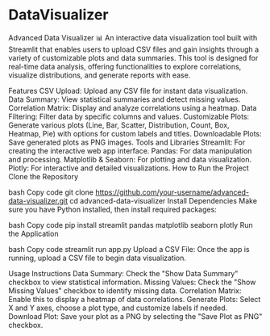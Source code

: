 # DataVisualizer
Advanced Data Visualizer 📊
An interactive data visualization tool built with Streamlit that enables users to upload CSV files and gain insights through a variety of customizable plots and data summaries. This tool is designed for real-time data analysis, offering functionalities to explore correlations, visualize distributions, and generate reports with ease.

Features
CSV Upload: Upload any CSV file for instant data visualization.
Data Summary: View statistical summaries and detect missing values.
Correlation Matrix: Display and analyze correlations using a heatmap.
Data Filtering: Filter data by specific columns and values.
Customizable Plots: Generate various plots (Line, Bar, Scatter, Distribution, Count, Box, Heatmap, Pie) with options for custom labels and titles.
Downloadable Plots: Save generated plots as PNG images.
Tools and Libraries
Streamlit: For creating the interactive web app interface.
Pandas: For data manipulation and processing.
Matplotlib & Seaborn: For plotting and data visualization.
Plotly: For interactive and detailed visualizations.
How to Run the Project
Clone the Repository

bash
Copy code
git clone https://github.com/your-username/advanced-data-visualizer.git
cd advanced-data-visualizer
Install Dependencies Make sure you have Python installed, then install required packages:

bash
Copy code
pip install streamlit pandas matplotlib seaborn plotly
Run the Application

bash
Copy code
streamlit run app.py
Upload a CSV File: Once the app is running, upload a CSV file to begin data visualization.

Usage Instructions
Data Summary: Check the "Show Data Summary" checkbox to view statistical information.
Missing Values: Check the "Show Missing Values" checkbox to identify missing data.
Correlation Matrix: Enable this to display a heatmap of data correlations.
Generate Plots: Select X and Y axes, choose a plot type, and customize labels if needed.
Download Plot: Save your plot as a PNG by selecting the "Save Plot as PNG" checkbox.
